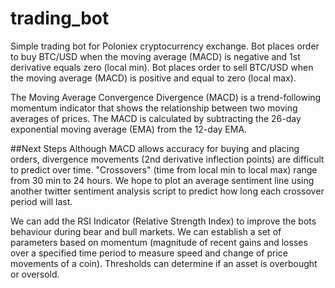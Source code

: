 # trading_bot
Simple trading bot for Poloniex cryptocurrency exchange. Bot places order to buy BTC/USD when the moving average (MACD) is negative and 1st derivative equals zero (local min). Bot places order to sell BTC/USD when the moving average (MACD) is positive and equal to zero (local max).

The Moving Average Convergence Divergence (MACD) is a trend-following momentum indicator that shows the relationship between two moving averages of prices. The MACD is calculated by subtracting the 26-day exponential moving average (EMA) from the 12-day EMA.

##Next Steps
Although MACD allows accuracy for buying and placing orders, divergence movements (2nd derivative inflection points) are difficult to predict over time. "Crossovers" (time from local min to local max) range from 30 min to 24 hours. We hope to plot an average sentiment line using another twitter sentiment analysis script to predict how long each crossover period will last.

We can add the RSI Indicator (Relative Strength Index) to improve the bots behaviour during bear and bull markets. We can establish a set of parameters based on momentum (magnitude of recent gains and losses over a specified time period to measure speed and change of price movements of a coin). Thresholds can determine if an asset is overbought or oversold.
